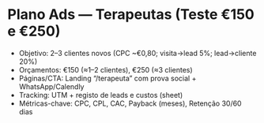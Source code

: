# Plano Ads — Terapeutas (Teste €150 e €250)
- Objetivo: 2–3 clientes novos (CPC ~€0,80; visita→lead 5%; lead→cliente 20%)
- Orçamentos: €150 (≈1–2 clientes), €250 (≈3 clientes)
- Páginas/CTA: Landing “/terapeuta” com prova social + WhatsApp/Calendly
- Tracking: UTM + registo de leads e custos (sheet)
- Métricas-chave: CPC, CPL, CAC, Payback (meses), Retenção 30/60 dias
